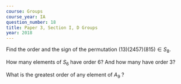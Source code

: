 ```yaml
---
course: Groups
course_year: IA
question_number: 18
title: Paper 3, Section I, D Groups
year: 2018
---
```




Find the order and the sign of the permutation $(13)(2457)(815) \in S_{8}$.

How many elements of $S_{6}$ have order $6 ?$ And how many have order $3 ?$

What is the greatest order of any element of $A_{9}$ ?